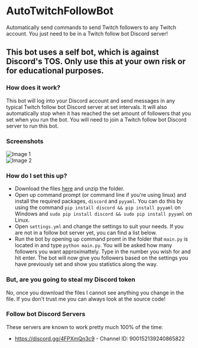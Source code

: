 # AutoTwitchFollowBot
Automatically send commands to send Twitch followers to any Twitch account. You just need to be in a Twitch follow bot Discord server!

## This bot uses a self bot, which is against Discord's TOS. Only use this at your own risk or for educational purposes.

### How does it work?
This bot will log into your Discord account and send messages in any typical Twitch follow bot Discord server at set intervals. It will also automatically stop when it has reached the set amount of followers that you set when you run the bot.
You will need to join a Twitch follow bot Discord server to run this bot.

### Screenshots
![Image 1](https://i.ibb.co/rHfnJmf/Screenshot-2021-11-10-180340.png)\
![Image 2](https://i.ibb.co/F3CftWF/Screenshot-2021-11-10-180321.png)

### How do I set this up?
- Download the files [here](https://github.com/thomaskeig/AutoTwitchFollowBot/archive/refs/heads/main.zip) and unzip the folder.
- Open up command prompt (or command line if you're using linux) and install the required packages, `discord` and `pyyaml`. You can do this by using the command `pip install discord && pip install pyyaml` on Windows and `sudo pip install discord && sudo pip install pyyaml` on Linux.
- Open `settings.yml` and change the settings to suit your needs. If you are not in a follow bot server yet, you can find a list below.
- Run the bot by opening up command promt in the folder that `main.py` is located in and type `python main.py`. You will be asked how many followers you want approximattely. Type in the number you wish for and hit enter. The bot will now give you followers based on the settings you have previously set and show you statistics along the way.

### But, are you going to steal my Discord token
No, once you download the files I cannot see anything you change in the file. If you don't trust me you can always look at the source code!

### Follow bot Discord Servers
These servers are known to work pretty much 100% of the time:
- https://discord.gg/4FPXmQn3c9 - Channel ID: 900152139240865822
